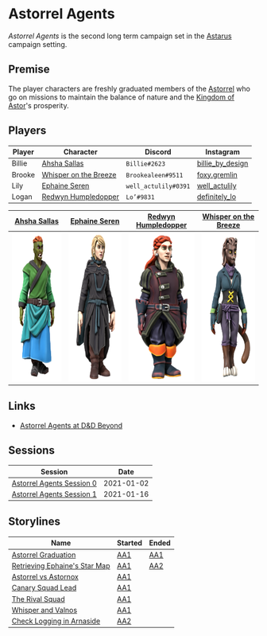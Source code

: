# Astorrel Agents

*Astorrel Agents* is the second long term campaign set in the [Astarus](../../astarus/README.md) campaign setting.

## Premise

The player characters are freshly graduated members of the [Astorrel](../../astarus/civilisations/kingdom-of-astor/organisations/astorrel/astorrel.md) who go on missions to maintain the balance of nature and the [Kingdom of Astor](../../astarus/civilisations/kingdom-of-astor/README.md)'s prosperity.

## Players

| Player | Character | Discord | Instagram |
| --- | --- | --- | ---|
| Billie | [Ahsha Sallas](../../astarus/people/ahsha-sallas.md) | `Billie#2623` | [billie_by_design](https://www.instagram.com/billie_by_design/) |
| Brooke | [Whisper on the Breeze](../../astarus/people/whisper-on-the-breeze.md) | `Brookealeen#9511` | [foxy.gremlin](https://www.instagram.com/foxy.gremlin/) |
| Lily | [Ephaine Seren](../../astarus/people/ephaine-seren.md) | `well_actulily#0391` | [well_actulily](https://www.instagram.com/well_actulily/) |
| Logan | [Redwyn Humpledopper](../../astarus/people/redywn-humpledopper.md) | `Lo’#9831` | [definitely_lo](https://www.instagram.com/definitely_lo/) |

| [Ahsha Sallas](../../astarus/people/ahsha-sallas.md) | [Ephaine Seren](../../astarus/people/ephaine-seren.md) | [Redwyn Humpledopper](../../astarus/people/redywn-humpledopper.md) |[Whisper on the Breeze](../../astarus/people/whisper-on-the-breeze.md) |
|:---:|:---:|:---:|:---:|
| <img src="../../images/people/ahsha-sallas.png" height="300" /> | <img src="../../images/people/ephaine-seren.png" height="300" /> | <img src="../../images/people/redwyn-humpledopper.png" height="300" /> | <img src="../../images/people/whisper-on-the-breeze.png" height="300" /> |

## Links

- [Astorrel Agents at D&D Beyond](https://www.dndbeyond.com/campaigns/1620558)

## Sessions

| Session | Date |
| --- | --- |
| [Astorrel Agents Session 0](sessions/0.md) | 2021-01-02 |
| [Astorrel Agents Session 1](sessions/1.md) | 2021-01-16 |

## Storylines

| Name | Started | Ended |
| --- | --- | --- |
| [Astorrel Graduation](storylines/astorrel-graduation.md) | [AA1](sessions/1.md) | [AA1](sessions/1.md) |
| [Retrieving Ephaine's Star Map](storylines/retrieving-ephaines-star-map.md) | [AA1](sessions/1.md) | [AA2](sessions/2.md) |
| [Astorrel vs Astornox](storylines/astorrel-vs-astornox.md) | [AA1](sessions/1.md) | |
| [Canary Squad Lead](storylines/canary-squad-lead.md) | [AA1](sessions/1.md) | |
| [The Rival Squad](storylines/the-rival-squad.md) | [AA1](sessions/1.md) | |
| [Whisper and Valnos](storylines/whisper-and-valnos.md) | [AA1](sessions/1.md) | |
| [Check Logging in Arnaside](storylines/check-logging-in-arnaside.md) | [AA2](sessions/2.md) | |
